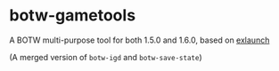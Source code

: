 # botw-gametools
A BOTW multi-purpose tool for both 1.5.0 and 1.6.0, based on [exlaunch](https://github.com/shadowninja108/exlaunch)

(A merged version of `botw-igd` and `botw-save-state`)


